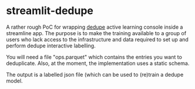 # streamlit-dedupe
A rather rough PoC for wrapping [dedupe](https://github.com/dedupeio/dedupe) active learning console inside a streamline app. The purpose is
to make the training available to a group of users who lack access to the infrastructure and
data required to set up and perform dedupe interactive labelling.

You will need a file "ops.parquet" which contains the entries you want to deduplicate. Also, at the moment,
the implementation uses a static schema.

The output is a labelled json file (which can be used to (re)train a dedupe model.
